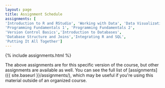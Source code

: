 ```yaml
---
layout: page
title: Assignment Schedule
assignments: [
'Introduction to R and RStudio', 'Working with Data', 'Data Visualization',
'Programming Fundamentals 1', 'Programming Fundamentals 2',
'Version Control Basics','Introduction to Databases',
'Database Structure and Joins','Integrating R and SQL',
'Putting It All Together']
---
```


{% include assignments.html %}

The above assignments are for this specific version of the course, but other
assignments are available as well. You can see the full list of
[assignments]({{ site.baseurl }}/assignments/), which may be useful if you're using this material
outside of an organized course.

<!-- Schedule Management
- Update the `assignments:` list with `title:` from `assignments/` files. 
- Add 'Template' to `assignments:` to view the course template from `docs/`. 
- The remaining content should be left AS IS.
-->
